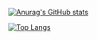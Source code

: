 

[![Anurag's GitHub stats](https://github-readme-stats.vercel.app/api?hide=issues&username=navidakbari&count_private=true&&include_all_commits=true&show_icons=true&theme=cobalt)](https://github.com/anuraghazra/github-readme-stats)

[![Top Langs](https://github-readme-stats.vercel.app/api/top-langs/?username=navidakbari&layout=compact&langs_count=9&hide=MATLAB,HTML,jupyter%20notebook&theme=cobalt)](https://github.com/anuraghazra/github-readme-stats)
